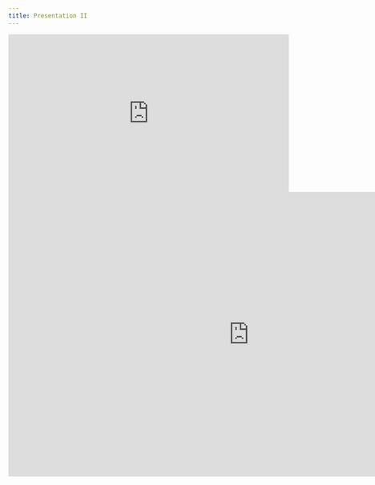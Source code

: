 ```yaml
---
title: Presentation II
---
```


<iframe width="560" height="315" src="https://www.youtube.com/embed/4SChIXPHIGU" title="YouTube video player" frameborder="0" allow="accelerometer; autoplay; clipboard-write; encrypted-media; gyroscope; picture-in-picture" allowfullscreen></iframe>





<iframe src="https://docs.google.com/presentation/d/e/2PACX-1vTN2MsLlQz8sC3GAT56n_Aj5RoCGQPo6XEaW49a_GvLXzxgqmpdvCCuvBY4eQwSBB7Go1gCeghdPcBo/embed?start=false&loop=false&delayms=3000" frameborder="0" width="960" height="569" allowfullscreen="true" mozallowfullscreen="true" webkitallowfullscreen="true"></iframe>
